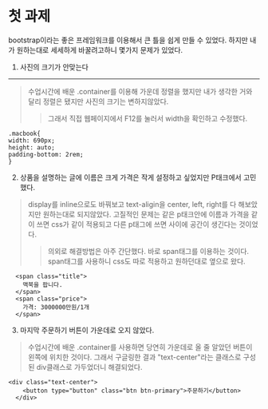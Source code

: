 첫 과제
======

bootstrap이라는 좋은 프레임워크를 이용해서 큰 틀을 쉽게 만들 수 있었다.
하지만 내가 원하는대로 세세하게 바꿀려고하니 몇가지 문제가 있었다.

1. 사진의 크기가 안맞는다
------------------------
> 수업시간에 배운 .container를 이용해 가운데 정렬을 했지만 내가 생각한 거와 달리 정렬은 됐지만 사진의 크기는 변하지않았다.
>>그래서 직접 웹페이지에서 F12를 눌러서 width을 확인하고 수정했다.

  
    .macbook{
    width: 690px;
    height: auto;
    padding-bottom: 2rem;
    }

2. 상품을 설명하는 글에 이름은 크게 가격은 작게 설정하고 싶었지만     P태크에서 고민했다.
  > display를 inline으로도 바꿔보고 text-aligin을 center, left, right를 다 해보았지만 원하는대로 되지않았다.
  고질적인 문제는 같은 p태크안에 이름과 가격을 같이 쓰면 css가 같이 적용되고 다른 p태그에 쓰면 사이에 공간이 생긴다는 것이었다.
  >>의외로 해결방법은 아주 간단했다. 바로 span태그를 이용하는 것이다. span태그를 사용하니 css도 따로 적용하고 원하던대로 옆으로 왔다.
  
      <span class="title">
        맥북을 팝니다.
      </span>
      <span class="price">
        가격: 3000000만원/1개
      </span>
      
 3. 마지막 주문하기 버튼이 가운데로 오지 않았다.
 > 수업시간에 배운 .container를 사용하면 당연히 가운데로 올 줄 알았던 버튼이 왼쪽에 위치한 것이다. 
 그래서 구글링한 결과 "text-center"라는 클래스로 구성된 div클래스로 가두었더니 해결되었다.

    <div class="text-center">
        <button type="button" class="btn btn-primary">주문하기</button>
      </div>

